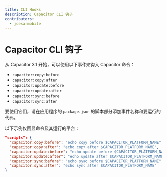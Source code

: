 ```yaml
---
title: CLI Hooks
description: Capacitor CLI 钩子
contributors:
  - jcesarmobile
---
```


# Capacitor CLI 钩子

从 Capacitor 3.1 开始，可以使用以下事件来钩入 Capacitor 命令：

- `capacitor:copy:before`
- `capacitor:copy:after`
- `capacitor:update:before`
- `capacitor:update:after`
- `capacitor:sync:before`
- `capacitor:sync:after`

要使用它们，请在应用程序的 `package.json` 的脚本部分添加事件名称和要运行的代码。

以下示例仅回显命令及其运行的平台：

```json
"scripts": {
  "capacitor:copy:before": "echo copy before $CAPACITOR_PLATFORM_NAME",
  "capacitor:copy:after": "echo copy after $CAPACITOR_PLATFORM_NAME",
  "capacitor:update:before": "echo update before $CAPACITOR_PLATFORM_NAME",
  "capacitor:update:after": "echo update after $CAPACITOR_PLATFORM_NAME",
  "capacitor:sync:before": "echo sync before $CAPACITOR_PLATFORM_NAME",
  "capacitor:sync:after": "echo sync after $CAPACITOR_PLATFORM_NAME"
}
```